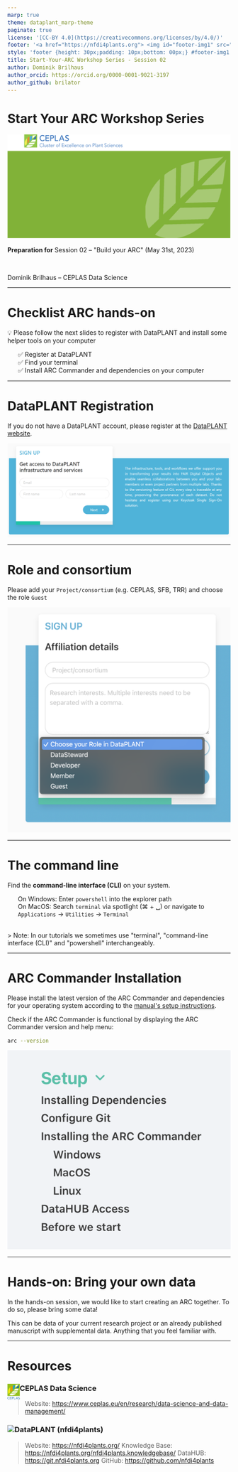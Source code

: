 ```yaml
---
marp: true
theme: dataplant_marp-theme
paginate: true
license: '[CC-BY 4.0](https://creativecommons.org/licenses/by/4.0/)'
footer: '<a href="https://nfdi4plants.org"> <img id="footer-img1" src="../../../../img/_logos/DataPLANT/DataPLANT_logo_square_bg_transparent.svg"></a> <a href="https://ceplas.eu"> <img id="footer-img2" src="../../../../img/_logos/CEPLAS/CEPLAS_Icon.jpeg"></a><a href="https://creativecommons.org/licenses/by/4.0/"><img id="footer-img3" src="../../../../img/_logos/CreativeCommons/by.svg"></a>'
style: 'footer {height: 30px;padding: 10px;bottom: 00px;} #footer-img1 {height: 30px; padding-left: 0px;} #footer-img2 {height: 30px; padding-left: 20px;opacity: 0.5;}  #footer-img3 {height: 20px;padding-left: 20px; opacity: 0.5;}'
title: Start-Your-ARC Workshop Series - Session 02
author: Dominik Brilhaus
author_orcid: https://orcid.org/0000-0001-9021-3197
author_github: brilator
---
```


# Start Your ARC Workshop Series

<!-- Title slide to class -->

<!-- _color: white -->
<!-- _paginate: false -->
<!-- _footer: "" -->

![bg fit](./../custom/img/background_title_ceplas.drawio.svg)

**Preparation for** Session 02 &ndash; "Build your ARC"
(May 31st, 2023)

<br>

Dominik Brilhaus &ndash; CEPLAS Data Science

<!-- Source to slide(s) -->
<!-- ../custom/bricks/ceplas-title-02.md -->


---

# Checklist ARC hands-on

<style scoped>

ul{
  list-style-type: none; /* Remove bullets */
}
</style>


:bulb: Please follow the next slides to register with DataPLANT and install some helper tools on your computer

- :white_check_mark: Register at DataPLANT
- :white_check_mark: Find your terminal
- :white_check_mark: Install ARC Commander and dependencies on your computer
<!-- - Install ARCitect on your computer :white_check_mark: -->

<!-- Source to slide(s) -->
<!-- ../../../bricks/checklist_ARC_hands-on.md -->


---

# DataPLANT Registration

If you do not have a DataPLANT account, please register at the [DataPLANT website](<https://register.nfdi4plants.org>).

![w:800](./../../../../img/dataplant_registration.png)

<!-- Source to slide(s) -->
<!-- ../../../bricks/datahub_registration.md -->


---

# Role and consortium

Please add your `Project/consortium` (e.g. CEPLAS, SFB, TRR) and choose the role `Guest`

![bg right:40% fit](./../../../../img/dataplant_registration_roles.png)

<!-- Source to slide(s) -->
<!-- ../custom/bricks/ceplas-datahub-registration.md -->


---

# The command line

Find the **command-line interface (CLI)** on your system.

- On Windows: Enter `powershell` into the explorer path
- On MacOS: Search `terminal` via spotlight (&#8984; + &#9251;) or navigate to `Applications` -> `Utilities` -> `Terminal`

<br>
> Note: In our tutorials we sometimes use "terminal", "command-line interface (CLI)" and "powershell" interchangeably.

<!-- Source to slide(s) -->
<!-- ../../../bricks/tutorial_IntroCLI-The_command_line.md -->


---

# ARC Commander Installation

Please install the latest version of the ARC Commander and dependencies for your operating system according to the [manual's setup instructions](https://nfdi4plants.org/nfdi4plants.knowledgebase/docs/ArcCommanderManual/index.html).

Check if the ARC Commander is functional by displaying the ARC Commander version and help menu:

```bash
arc --version
```

![bg right:30% width:300](./../../../../img/arc-manual-setup.png)

<!-- Source to slide(s) -->
<!-- ../../../bricks/tutorial_arc_installation.md -->


---

# Hands-on: Bring your own data

In the hands-on session, we would like to start creating an ARC together.
To do so, please bring some data!

This can be data of your current research project or an already published manuscript with supplemental data. Anything that you feel familiar with.

<!-- Source to slide(s) -->
<!-- ../../../bricks/arc-hands-on-byod.md -->


---

# Resources

### <img align="left" height=35px src='../custom/img/CEPLAS_Icon.jpeg'/> CEPLAS Data Science

> Website: https://www.ceplas.eu/en/research/data-science-and-data-management/

### <img align="left" height=35px src='https://raw.githubusercontent.com/nfdi4plants/Branding/7e7d442aafeaa767b9c14a63a16e459dadcbdaaf/logos/DataPLANT/DataPLANT_logo_minimal_rounded_bg_darkblue.svg'/> DataPLANT (nfdi4plants)

> Website: https://nfdi4plants.org/
> Knowledge Base: https://nfdi4plants.org/nfdi4plants.knowledgebase/ 
> DataHUB: https://git.nfdi4plants.org
> GitHub: https://github.com/nfdi4plants

<!-- Source to slide(s) -->
<!-- ../custom/bricks/links-resources.md -->



